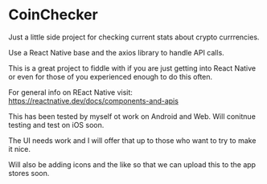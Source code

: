 # CoinChecker
Just a little side project for checking current stats about crypto currrencies.

Use a React Native base and the axios library to handle API calls.

This is a great project to fiddle with if you are just getting into React Native or even for those of you experienced enough to do this often.

For general info on REact Native visit: https://reactnative.dev/docs/components-and-apis

This has been tested by myself ot work on Android and Web. Will conitnue testing and test on iOS soon.

The UI needs work and I will offer that up to those who want to try to make it nice. 

Will also be adding icons and the like so that we can upload this to the app stores soon.
